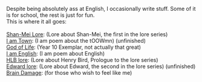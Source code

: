 Despite being absolutely ass at English, I occasionally write stuff. Some of it is for school, the rest is just for fun.<br>
This is where it all goes:<br><br>
<a href="https://grimreaper2654.github.io/Notes/notes/Lore1/">Shan-Mei Lore</a>: (Lore about Shan-Mei, the first in the lore series)<br>
<a href="https://grimreaper2654.github.io/Notes/notes/IAmTown/">I am Town</a>: (I am poem about the tOOWmn) (unfinished)<br>
<a href="https://grimreaper2654.github.io/Notes/notes/Good1/">God of Life</a>: (Year 10 Exemplar, not actually that great)<br>
<a href="https://grimreaper2654.github.io/Notes/notes/IAmEnglish/">I am English</a>: (I am poem about English)<br>
<a href="https://grimreaper2654.github.io/Notes/notes/Lore2/">HLB lore</a>: (Lore about Henry Bird, Prologue to the lore series)<br>
<a href="https://grimreaper2654.github.io/Notes/notes/Lore3/">Edward lore</a>: (Lore about Edward, the second in the lore series) (unfinished)<br>
<a href="https://grimreaper2654.github.io/Notes/notes/cringe/">Brain Damage</a>: (for those who wish to feel like me)<br>
